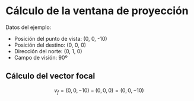 # Cálculo de la ventana de proyección

Datos del ejemplo:

- Posición del punto de vista: (0, 0, -10)
- Posición del destino: (0, 0, 0)
- Dirección del norte: (0, 1, 0)
- Campo de visión: 90º

## Cálculo del vector focal

$$v_f = (0, 0, -10) - (0, 0, 0) = (0, 0, -10)$$



